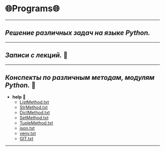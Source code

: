 # :globe_with_meridians:**Programs**:globe_with_meridians:
___
## *Решение различных задач на языке Python.*
[](https://www.codewars.com/users/echo1/badges/large)
___
## *Записи с лекций.* :page_with_curl:

___
## *Конспекты по различным методам, модулям Python.* :page_facing_up:
+ **help** :file_folder:
  + [ListMethod.txt](https://github.com/echo1nfin/proggrams/blob/main/help/ListMethod.txt)
  + [StrMethod.txt](https://github.com/echo1nfin/proggrams/blob/main/helpStrMethod.txt)
  + [DictMethod.txt](https://github.com/echo1nfin/proggrams/blob/main/help/DictMethod.txt)
  + [SetMethod.txt](https://github.com/echo1nfin/proggrams/blob/main/help/SetMethod.txt)
  + [TupleMethod.txt](https://github.com/echo1nfin/proggrams/blob/main/help/TupleMethod.txt)
  + [json.txt](https://github.com/echo1nfin/proggrams/blob/main/help/json.txt)
  + [venv.txt](https://github.com/echo1nfin/proggrams/blob/main/help/venv.txt)
  + [GIT.txt](https://github.com/echo1nfin/proggrams/blob/main/help/GIT.txt)
___